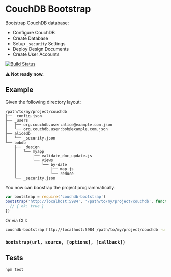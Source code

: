 # CouchDB Bootstrap
Bootstrap CouchDB database:

* Configure CouchDB
* Create Database
* Setup `_security` Settings
* Deploy Design Documents
* Create User Accounts

[![Build
Status](https://magnum.travis-ci.com/eHealthAfrica/couchdb-bootstrap.svg?token=17MT1MYgsDEiy3cPsdVy&branch=master)](https://magnum.travis-ci.com/eHealthAfrica/couchdb-bootstrap)


**:warning: Not ready now.**


## Example
Given the following directory layout:

```
/path/to/my/project/couchdb
├── _config.json
├── _users
│   ├── org.couchdb.user:alice@example.com.json
│   └── org.couchdb.user:bob@example.com.json
├── alicedb
│   └── _security.json
└── bobdb
    ├── _design
    │   └── myapp
    │       ├── validate_doc_update.js
    │       └── views
    │           └── by-date
    │               ├── map.js
    │               └── reduce
    └── _security.json
```

You now can boostrap the project programmatically:

```js
var bootstrap = require('couchdb-bootstrap')
bootstrap('http://localhost:5984', '/path/to/my/project/couchdb', function(error, response) {
  // { ok: true }
})
```

Or via CLI:

```sh
couchdb-bootstrap http://localhost:5984 /path/to/my/project/couchdb -u jo -p secure
```

### `bootstrap(url, source, [options], [callback])`

## Tests
```sh
npm test
```
